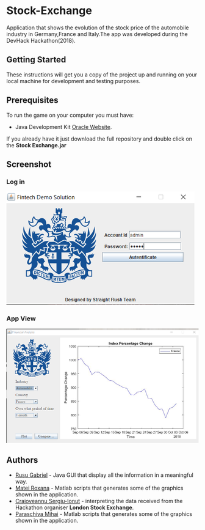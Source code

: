 # Stock-Exchange
  Application that shows the evolution of the stock price of the automobile industry in Germany,France and Italy.The app was developed during the DevHack Hackathon(2018).
 
 ## Getting Started
 These instructions will get you a copy of the project up and running on your local machine for development and testing purposes.

## Prerequisites
To run the game on your computer you must have:
* Java Development Kit [Oracle Website](https://www.oracle.com/technetwork/java/javase/downloads/index.html).

If you already have it just download the full repository and double click on the **Stock Exchange.jar**
 
 ## Screenshot
 ### Log in
 ![login](https://github.com/RusuGabriel/Stock-Exchange/blob/master/Resources/login.png)
 ### App View
 ![appView](https://github.com/RusuGabriel/Stock-Exchange/blob/master/Resources/appView.png)

## Authors
* [Rusu Gabriel](https://github.com/RusuGabriel) - Java GUI that display all the information in a meaningful way. 
* [Matei Roxana](https://github.com/Mrrrazzz) - Matlab scripts that generates some of the graphics shown in the application.
* [Craioveannu Sergiu-Ionut]() - interpreting the data received from the Hackathon organiser **London Stock Exchange**.
* [Paraschiva Mihai]() - Matlab scripts that generates some of the graphics shown in the application.
